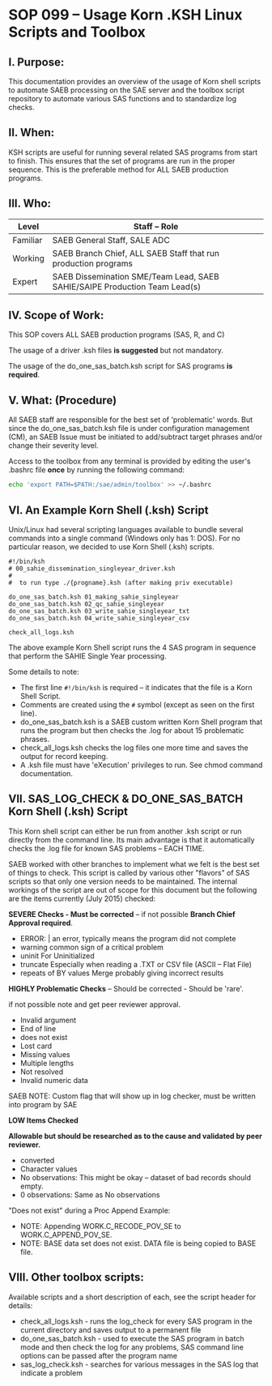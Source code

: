 # SOP 099 – Usage Korn .KSH Linux Scripts and Toolbox

## I. Purpose:

This documentation provides an overview of the usage of Korn shell scripts to automate SAEB processing on the SAE server and the toolbox script repository to automate various SAS functions and to standardize log checks.

## II. When:

KSH scripts are useful for running several related SAS programs from start to finish.  This ensures that the set of programs are run in the proper sequence.  This is the preferable method for ALL SAEB production programs.

## III. Who:

| **Level** | **Staff – Role** |
| --- | --- |
| Familiar | SAEB General Staff, SALE ADC |
| Working | SAEB Branch Chief, ALL SAEB Staff that run production programs |
| Expert | SAEB Dissemination SME/Team Lead, SAEB SAHIE/SAIPE Production Team Lead(s) |

## IV. Scope of Work:

This SOP covers ALL SAEB production programs (SAS, R, and C)

The usage of a driver .ksh files **is suggested** but not mandatory.

The usage of the do\_one\_sas\_batch.ksh script for SAS programs **is required**.

## V. What: (Procedure)

All SAEB staff are responsible for the best set of 'problematic' words.  But since the do\_one\_sas\_batch.ksh file is under configuration management (CM), an SAEB Issue must be initiated to add/subtract target phrases and/or change their severity level.

Access to the toolbox from any terminal is provided by editing the user's .bashrc file **once** by running the following command:

```sh
echo 'export PATH=$PATH:/sae/admin/toolbox' >> ~/.bashrc
```

## VI. An Example Korn Shell (.ksh) Script

Unix/Linux had several scripting languages available to bundle several commands into a single command (Windows only has 1:  DOS).  For no particular reason, we decided to use Korn Shell (.ksh) scripts.

```ksh
#!/bin/ksh
# 00_sahie_dissemination_singleyear_driver.ksh
#
#  to run type ./{progname}.ksh (after making priv executable)

do_one_sas_batch.ksh 01_making_sahie_singleyear
do_one_sas_batch.ksh 02_qc_sahie_singleyear
do_one_sas_batch.ksh 03_write_sahie_singleyear_txt
do_one_sas_batch.ksh 04_write_sahie_singleyear_csv

check_all_logs.ksh
```

The above example Korn Shell script runs the 4 SAS program in sequence that perform the SAHIE Single Year processing.

Some details to note:

- The first line `#!/bin/ksh` is required – it indicates that the file is a Korn Shell Script.
- Comments are created using the `#` symbol (except as seen on the first line).
- do\_one\_sas\_batch.ksh is a SAEB custom written Korn Shell program that runs the program but then checks the .log for about 15 problematic phrases.
- check\_all\_logs.ksh checks the log files one more time and saves the output for record keeping.
- A .ksh file must have 'eXecution' privileges to run.  See chmod command documentation.

## VII. SAS\_LOG\_CHECK  & DO\_ONE\_SAS\_BATCH Korn Shell (.ksh) Script

This Korn shell script can either be run from another .ksh script or run directly from the command line.  Its main advantage is that it automatically checks the .log file for known SAS problems – EACH TIME.

SAEB worked with other branches to implement what we felt is the best set of things to check. This script is called by various other &quot;flavors&quot; of SAS scripts so that only one version needs to be maintained. The internal workings of the script are out of scope for this document but the following are the items currently (July 2015) checked:

**SEVERE Checks - Must be corrected** – if not possible **Branch Chief Approval required**.

- ERROR: | an error, typically means the program did not complete
- warning                common sign of a critical problem
- uninit                        For Uninitialized
- truncate                        Especially when reading a .TXT or CSV file (ASCII – Flat File)
- repeats of BY values        Merge probably giving incorrect results

**HIGHLY Problematic Checks** – Should be corrected  - Should be 'rare'.

if not possible note and get peer reviewer approval.

- Invalid argument
- End of line
- does not exist
- Lost card
- Missing values
- Multiple lengths
- Not resolved
- Invalid numeric data

SAEB NOTE:        Custom flag that will show up in log checker, must be written into program by SAE

**LOW Items Checked**

**Allowable but should be researched as to the cause and validated by peer reviewer.**

- converted
- Character values
- No observations:                This might be okay – dataset of bad records should empty.
- 0 observations:                Same as No observations

"Does not exist" during a Proc Append Example:

- NOTE: Appending WORK.C\_RECODE\_POV\_SE to WORK.C\_APPEND\_POV\_SE.
- NOTE: BASE data set does not exist. DATA file is being copied to BASE file.

## VIII. Other toolbox scripts:

Available scripts and a short description of each, see the script header for details:

- check\_all\_logs.ksh        - runs the log\_check for every SAS program in the current directory and saves output to a permanent file
- do\_one\_sas\_batch.ksh      - used to execute the SAS program in batch mode and then check the log for any problems, SAS command line options can be passed after the program name
- sas\_log\_check.ksh         - searches for various messages in the SAS log that indicate a problem
